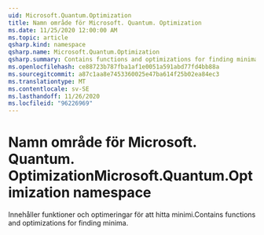 ```yaml
---
uid: Microsoft.Quantum.Optimization
title: Namn område för Microsoft. Quantum. Optimization
ms.date: 11/25/2020 12:00:00 AM
ms.topic: article
qsharp.kind: namespace
qsharp.name: Microsoft.Quantum.Optimization
qsharp.summary: Contains functions and optimizations for finding minima.
ms.openlocfilehash: ce88723b787fba1af1e0051a591abd77fd4bb88a
ms.sourcegitcommit: a87c1aa8e7453360025e47ba614f25b02ea84ec3
ms.translationtype: MT
ms.contentlocale: sv-SE
ms.lasthandoff: 11/26/2020
ms.locfileid: "96226969"
---
```

# <a name="microsoftquantumoptimization-namespace"></a><span data-ttu-id="5928b-102">Namn område för Microsoft. Quantum. Optimization</span><span class="sxs-lookup"><span data-stu-id="5928b-102">Microsoft.Quantum.Optimization namespace</span></span>

<span data-ttu-id="5928b-103">Innehåller funktioner och optimeringar för att hitta minimi.</span><span class="sxs-lookup"><span data-stu-id="5928b-103">Contains functions and optimizations for finding minima.</span></span>


